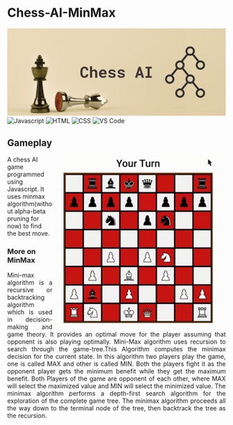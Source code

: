 # Chess-AI-MinMax
![banner](https://github.com/prabhav-pandya/Chess-AI-MinMax/blob/main/Show%20Images/banner.png)
![Javascript](https://img.shields.io/badge/Javascript-yellow?style=for-the-badge&logo=javascript&logoColor=darkyellow)
![HTML](https://img.shields.io/badge/HTML-lightblue?style=for-the-badge&logo=html5&logoColor=darkblue)
![CSS](https://img.shields.io/badge/CSS-lightgreen?style=for-the-badge&logo=css3&logoColor=darkgreen)
![VS Code](https://img.shields.io/badge/CSS-blue?style=for-the-badge&logo=visualstudio&logoColor=darkblue)
<br>
<div>
  <h2>Gameplay</h2>
  <div>
    <img align = "right" height = "400px" width = "400px" src = "https://github.com/prabhav-pandya/Chess-AI-MinMax/blob/main/Show%20Images/demo.gif">
    <p>A chess AI game programmed using Javascript. It uses minmax algorithm(without alpha-beta pruning for now) to find the best move. </p>
    <h3>More on MinMax</h3>
        <p align="justify">Mini-max algorithm is a recursive or backtracking algorithm which is used in decision-making and game theory. It provides an optimal move for the player assuming            that opponent is also playing optimally. Mini-Max algorithm uses recursion to search through the game-tree.This Algorithm computes the minimax decision for the current state. In this algorithm two players play        the game, one is called MAX and other is called MIN. Both the players fight it as the opponent player gets the minimum benefit while they get the maximum benefit. Both           Players of the game are opponent of each other, where MAX will select the maximized value and MIN will select the minimized value. The minimax algorithm performs a             depth-first search algorithm for the exploration of the complete game tree. The minimax algorithm proceeds all the way down to the terminal node of the tree, then                backtrack the tree as the recursion.
    </p>
  </div>
</div>

